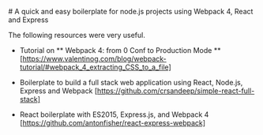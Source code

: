 # A quick and easy boilerplate for node.js projects using Webpack 4, React and Express

The following resources were very useful.

- Tutorial on ** Webpack 4: from 0 Conf to Production Mode ** [https://www.valentinog.com/blog/webpack-tutorial/#webpack_4_extracting_CSS_to_a_file]

- Boilerplate to build a full stack web application using React, Node.js, Express and Webpack [https://github.com/crsandeep/simple-react-full-stack]

- React boilerplate with ES2015, Express.js, and Webpack 4 [https://github.com/antonfisher/react-express-webpack]
